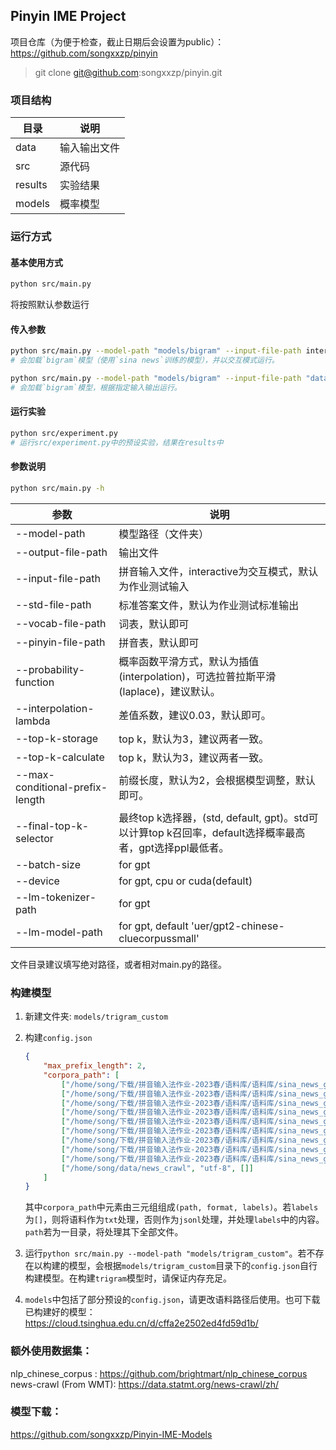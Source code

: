 ## Pinyin IME Project

项目仓库（为便于检查，截止日期后会设置为public）：https://github.com/songxxzp/pinyin
> git clone git@github.com:songxxzp/pinyin.git

### 项目结构
| 目录 | 说明 |
| --- | --------- |
| data | 输入输出文件 |
| src | 源代码 |
| results | 实验结果 |
| models | 概率模型 |

### 运行方式
#### 基本使用方式
```bash
python src/main.py
```
将按照默认参数运行

#### 传入参数
```bash
python src/main.py --model-path "models/bigram" --input-file-path interactive
# 会加载`bigram`模型（使用`sina news`训练的模型），并以交互模式运行。

python src/main.py --model-path "models/bigram" --input-file-path "data/input.txt" --output-file-path "data/output.txt"
# 会加载`bigram`模型，根据指定输入输出运行。
```

#### 运行实验
```bash
python src/experiment.py
# 运行src/experiment.py中的预设实验，结果在results中
```

#### 参数说明
```bash
python src/main.py -h
```
| 参数 | 说明 |
| ---- | ---- |
| --model-path | 模型路径（文件夹） |
| --output-file-path | 输出文件 |
| --input-file-path | 拼音输入文件，interactive为交互模式，默认为作业测试输入 |
| --std-file-path | 标准答案文件，默认为作业测试标准输出 |
| --vocab-file-path | 词表，默认即可 |
| --pinyin-file-path | 拼音表，默认即可 |
| --probability-function | 概率函数平滑方式，默认为插值(interpolation)，可选拉普拉斯平滑(laplace)，建议默认。 |
| --interpolation-lambda | 差值系数，建议0.03，默认即可。 |
| --top-k-storage | top k，默认为3，建议两者一致。 |
| --top-k-calculate | top k，默认为3，建议两者一致。 |
| --max-conditional-prefix-length | 前缀长度，默认为2，会根据模型调整，默认即可。 |
| --final-top-k-selector | 最终top k选择器，(std, default, gpt)。std可以计算top k召回率，default选择概率最高者，gpt选择ppl最低者。 |
| --batch-size | for gpt |
| --device | for gpt, cpu or cuda(default) |
| --lm-tokenizer-path | for gpt |
| --lm-model-path | for gpt, default 'uer/gpt2-chinese-cluecorpussmall' |

文件目录建议填写绝对路径，或者相对main.py的路径。

### 构建模型
1. 新建文件夹: `models/trigram_custom`

2. 构建`config.json`
    ```json
    {
        "max_prefix_length": 2,
        "corpora_path": [
            ["/home/song/下载/拼音输入法作业-2023春/语料库/语料库/sina_news_gbk/2016-02.txt", "gbk", ["html", "title"]],
            ["/home/song/下载/拼音输入法作业-2023春/语料库/语料库/sina_news_gbk/2016-04.txt", "gbk", ["html", "title"]],
            ["/home/song/下载/拼音输入法作业-2023春/语料库/语料库/sina_news_gbk/2016-05.txt", "gbk", ["html", "title"]],
            ["/home/song/下载/拼音输入法作业-2023春/语料库/语料库/sina_news_gbk/2016-06.txt", "gbk", ["html", "title"]],
            ["/home/song/下载/拼音输入法作业-2023春/语料库/语料库/sina_news_gbk/2016-07.txt", "gbk", ["html", "title"]],
            ["/home/song/下载/拼音输入法作业-2023春/语料库/语料库/sina_news_gbk/2016-08.txt", "gbk", ["html", "title"]],
            ["/home/song/下载/拼音输入法作业-2023春/语料库/语料库/sina_news_gbk/2016-09.txt", "gbk", ["html", "title"]],
            ["/home/song/下载/拼音输入法作业-2023春/语料库/语料库/sina_news_gbk/2016-10.txt", "gbk", ["html", "title"]],
            ["/home/song/下载/拼音输入法作业-2023春/语料库/语料库/sina_news_gbk/2016-11.txt", "gbk", ["html", "title"]],
            ["/home/song/data/news_crawl", "utf-8", []]
        ]
    }
    ```

    其中`corpora_path`中元素由三元组组成`(path, format, labels)`。若`labels`为`[]`，则将语料作为`txt`处理，否则作为`jsonl`处理，并处理`labels`中的内容。`path`若为一目录，将处理其下全部文件。

3. 运行`python src/main.py --model-path "models/trigram_custom"`。若不存在以构建的模型，会根据`models/trigram_custom`目录下的`config.json`自行构建模型。在构建`trigram`模型时，请保证内存充足。

4. `models`中包括了部分预设的`config.json`，请更改语料路径后使用。也可下载已构建好的模型：https://cloud.tsinghua.edu.cn/d/cffa2e2502ed4fd59d1b/

### 额外使用数据集：
nlp_chinese_corpus : https://github.com/brightmart/nlp_chinese_corpus
news-crawl (From WMT): https://data.statmt.org/news-crawl/zh/

### 模型下载：
https://github.com/songxxzp/Pinyin-IME-Models
